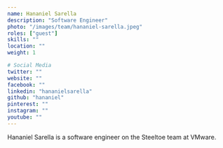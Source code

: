 ```yaml
---
name: Hananiel Sarella
description: "Software Engineer"
photo: "/images/team/hananiel-sarella.jpeg"
roles: ["guest"]
skills: ""
location: ""
weight: 1

# Social Media
twitter: ""
website: ""
facebook: ""
linkedin: "hananielsarella"
github: "hananiel"
pinterest: ""
instagram: ""
youtube: ""
---
```


Hananiel Sarella is a software engineer on the Steeltoe team at VMware.  

<!--more-->
